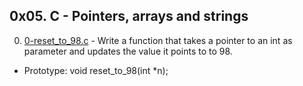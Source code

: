 ## 0x05. C - Pointers, arrays and strings

0. [0-reset_to_98.c](./0-reset_to_98.c) - Write a function that takes a pointer to an int as parameter and updates the value it points to to 98.

 - Prototype: void reset\_to\_98(int *n);
